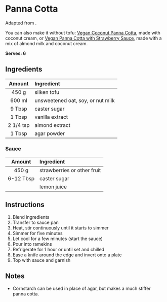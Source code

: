 # Panna Cotta

Adapted from []().

You can also make it without tofu: [Vegan Coconut Panna Cotta](https://tashasartisanfoods.com/blog/vegan-coconut-panna-cotta/), made with coconut cream, or [Vegan Panna Cotta with Strawberry Sauce](https://www.minamade.com/vegan-panna-cotta-strawberry-sauce/), made with a mix of almond milk and coconut cream.

**Serves: 6** 

## Ingredients

| Amount  | Ingredient
| :----:  | :---------
| 450 g   | silken tofu
| 600 ml  | unsweetened oat, soy, or nut milk
| 9 Tbsp  | caster sugar
| 1 Tbsp  | vanilla extract
| 2 1/4 tsp | almond extract
| 1 Tbsp  | agar powder

### Sauce

| Amount  | Ingredient
| :----:  | :---------
| 450 g   | strawberries or other fruit
| 6-12 Tbsp | caster sugar
|         | lemon juice

## Instructions

1. Blend ingredients
1. Transfer to sauce pan
1. Heat, stir continuously until it starts to simmer
1. Simmer for five minutes
1. Let cool for a few minutes (start the sauce)
1. Pour into ramekins
1. Refrigerate for 1 hour or until set and chilled
1. Ease a knife around the edge and invert onto a plate
1. Top with sauce and garnish

## Notes

* Cornstarch can be used in place of agar, but makes a much stiffer panna cotta.
